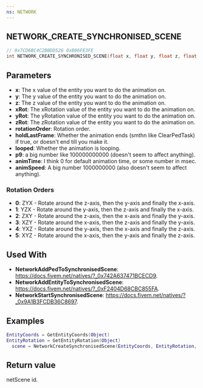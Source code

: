 ```yaml
---
ns: NETWORK
---
```

## NETWORK_CREATE_SYNCHRONISED_SCENE

```c
// 0x7CD6BC4C2BBDD526 0xB06FE3FE
int NETWORK_CREATE_SYNCHRONISED_SCENE(float x, float y, float z, float xRot, float yRot, float zRot, int rotationOrder, BOOL holdLastFrame, BOOL looped, float p9, float animTime, float animSpeed);
```
## Parameters
* **x**: The x value of the entity you want to do the animation on.
* **y**: The y value of the entity you want to do the animation on.
* **z**: The z value of the entity you want to do the animation on.
* **xRot**: The xRotation value of the entity you want to do the animation on.
* **yRot**: The yRotation value of the entity you want to do the animation on.
* **zRot**: The zRotation value of the entity you want to do the animation on.
* **rotationOrder**: Rotation order.
* **holdLastFrame**: Whether the animation ends (smthn like ClearPedTask) if true, or doesn't end till you make it. 
* **looped**: Whether the animation is looping. 
* **p9**: a big number like 100000000000 (doesn't seem to affect anything).
* **animTime**: I think 0 for default animation time, or some number in msec.
* **animSpeed**: A big number 1000000000 (also doesn't seem to affect anything).

### Rotation Orders
* **0**: ZYX - Rotate around the z-axis, then the y-axis and finally the x-axis.
* **1**: YZX - Rotate around the y-axis, then the z-axis and finally the x-axis.
* **2**: ZXY - Rotate around the z-axis, then the x-axis and finally the y-axis.
* **3**: XZY - Rotate around the x-axis, then the z-axis and finally the y-axis.
* **4**: YXZ - Rotate around the y-axis, then the x-axis and finally the z-axis.
* **5**: XYZ - Rotate around the x-axis, then the y-axis and finally the z-axis.

## Used With
* **NetworkAddPedToSynchronisedScene**: https://docs.fivem.net/natives/?_0x742A637471BCECD9.
* **NetworkAddEntityToSynchronisedScene**: https://docs.fivem.net/natives/?_0xF2404D68CBC855FA.
* **NetworkStartSynchronisedScene**: https://docs.fivem.net/natives/?_0x9A1B3FCDB36C8697.

## Examples
```lua
EntityCoords = GetEntityCoords(Object)
EntityRotation = GetEntityRotation(Object)
  scene = NetworkCreateSynchronisedScene(EntityCoords, EntityRotation, 2, true, false, 100065353216, 0, 1065353216) --Where scene is the id of the created scene.
```

## Return value
netScene id.
